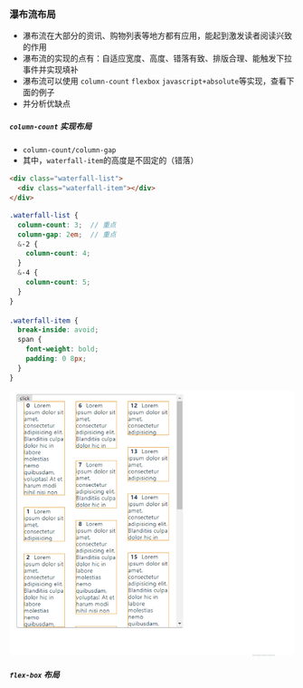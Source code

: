 ### 瀑布流布局

* 瀑布流在大部分的资讯、购物列表等地方都有应用，能起到激发读者阅读兴致的作用
* 瀑布流的实现的点有：自适应宽度、高度、错落有致、排版合理、能触发下拉事件并实现填补
* 瀑布流可以使用 `column-count` `flexbox` `javascript+absolute`等实现，查看下面的例子
* 并分析优缺点

##### `column-count` 实现布局

* `column-count/column-gap`
* 其中，`waterfall-item`的高度是不固定的（错落）

```html
<div class="waterfall-list">
  <div class="waterfall-item"></div>
</div>
```

```scss
.waterfall-list {
  column-count: 3;  // 重点
  column-gap: 2em;  // 重点
  &-2 {
    column-count: 4;
  }
  &-4 {
    column-count: 5;
  }
}

.waterfall-item {
  break-inside: avoid;
  span {
    font-weight: bold;
    padding: 0 8px;
  }
}
```
![img](../assets/waterfall-1.gif)

##### `flex-box` 布局


